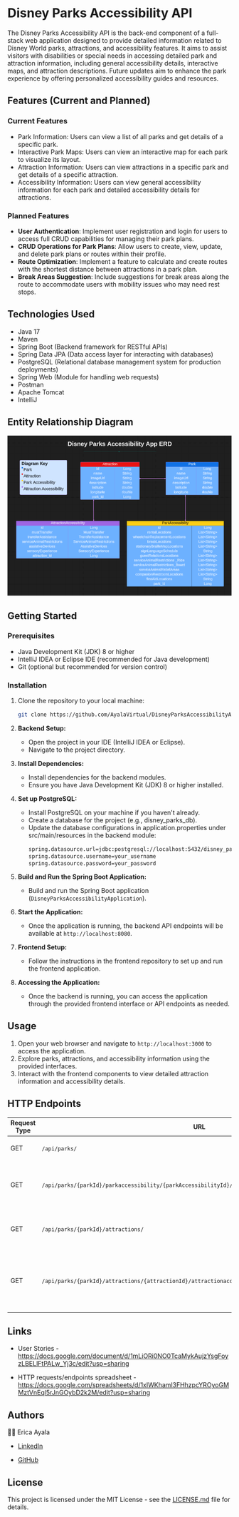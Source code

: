 # Disney Parks Accessibility API 

The Disney Parks Accessibility API is the back-end component of a full-stack web application designed to provide detailed information related to Disney World parks, attractions, and accessibility features. It aims to assist visitors with disabilities or special needs in accessing detailed park and attraction information, including general accessibility details, interactive maps, and attraction descriptions. Future updates aim to enhance the park experience by offering personalized accessibility guides and resources. 



## Features (Current and Planned)

### Current Features

* Park Information: Users can view a list of all parks and get details of a specific park.
* Interactive Park Maps: Users can view an interactive map for each park to visualize its layout.
* Attraction Information: Users can view attractions in a specific park and get details of a specific attraction.
* Accessibility Information: Users can view general accessibility information for each park and detailed accessibility details for attractions.


### Planned Features

- **User Authentication**: Implement user registration and login for users to access full CRUD capabilities for managing their park plans.
- **CRUD Operations for Park Plans**: Allow users to create, view, update, and delete park plans or routes within their profile.
- **Route Optimization**: Implement a feature to calculate and create routes with the shortest distance between attractions in a park plan.
- **Break Areas Suggestion**: Include suggestions for break areas along the route to accommodate users with mobility issues who may need rest stops.



## Technologies Used 

* Java 17 
* Maven 
* Spring Boot (Backend framework for RESTful APIs)
* Spring Data JPA (Data access layer for interacting with databases)
* PostgreSQL (Relational database management system for production deployments) 
* Spring Web (Module for handling web requests)
* Postman
* Apache Tomcat
* IntelliJ 



## Entity Relationship Diagram

<img src="images/DisneyParksAccessibilityERD.png" alt="Entity Relationship Diagram">



## Getting Started

### Prerequisites
* Java Development Kit (JDK) 8 or higher
* IntelliJ IDEA or Eclipse IDE (recommended for Java development)
* Git (optional but recommended for version control)


### Installation
1. Clone the repository to your local machine:
   ```bash
   git clone https://github.com/AyalaVirtual/DisneyParksAccessibilityAPI.git 

2. **Backend Setup:** 
   - Open the project in your IDE (IntelliJ IDEA or Eclipse). 
   - Navigate to the project directory.

3. **Install Dependencies:**
   - Install dependencies for the backend modules. 
   - Ensure you have Java Development Kit (JDK) 8 or higher installed.

4. **Set up PostgreSQL:**
   - Install PostgreSQL on your machine if you haven't already.
   - Create a database for the project (e.g., disney_parks_db).
   - Update the database configurations in application.properties under src/main/resources in the backend module:
     ```properties
     spring.datasource.url=jdbc:postgresql://localhost:5432/disney_parks_db
     spring.datasource.username=your_username
     spring.datasource.password=your_password
     ```


5. **Build and Run the Spring Boot Application:**
   - Build and run the Spring Boot application (`DisneyParksAccessibilityApplication`).

6. **Start the Application:**
    - Once the application is running, the backend API endpoints will be available at `http://localhost:8080`. 

7. **Frontend Setup:**
   - Follow the instructions in the frontend repository to set up and run the frontend application.

8. **Accessing the Application:**
    - Once the backend is running, you can access the application through the provided frontend interface or API endpoints as needed.



## Usage
1. Open your web browser and navigate to `http://localhost:3000` to access the application.
2. Explore parks, attractions, and accessibility information using the provided interfaces.
3. Interact with the frontend components to view detailed attraction information and accessibility details.



## HTTP Endpoints

| Request Type | URL                                                                                                   | Functionality                                                                     | Access |
|--------------|-------------------------------------------------------------------------------------------------------|-----------------------------------------------------------------------------------|--------|
| GET          | `/api/parks/`                                                                                         | Get a map and a list of all parks.                                                | Public |
| GET          | `/api/parks/{parkId}/parkaccessibility/{parkAccessibilityId}/`                                        | Get accessibility information and a map for a specific park.                      | Public |
| GET          | `/api/parks/{parkId}/attractions/`                                                                    | Get a list of all attractions and a map for a specific park.                      | Public |
| GET          | `/api/parks/{parkId}/attractions/{attractionId}/attractionaccessibility/{attractionAccessibilityId}/` | Get information about a specific attraction along with its accessibility details. | Public |




## Links
* User Stories - https://docs.google.com/document/d/1mLiORi0NO0TcaMykAujzYsgFoyzLBELlFtPALw_Yj3c/edit?usp=sharing 

* HTTP requests/endpoints spreadsheet - https://docs.google.com/spreadsheets/d/1xIWKhaml3FHhzpcYROyoGMMztVnEql5rJnGOybD2k2M/edit?usp=sharing 


## Authors

:woman_technologist: Erica Ayala

* [LinkedIn](https://www.linkedin.com/in/ayalavirtual)

* [GitHub](https://www.github.com/AyalaVirtual)



## License

This project is licensed under the MIT License - see the [LICENSE.md](link-to-license-file) file for details. 



